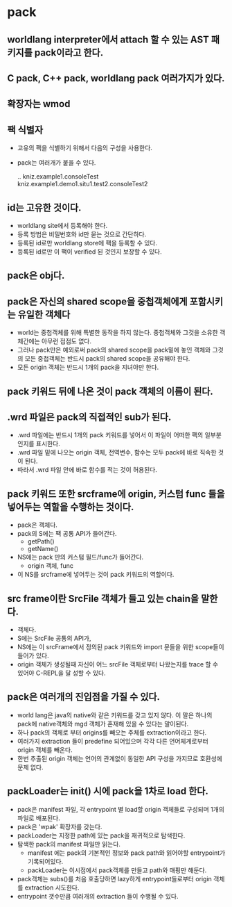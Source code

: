 # pack

## worldlang interpreter에서 attach 할 수 있는 AST 패키지를 pack이라고 한다.

## C pack, C++ pack, worldlang pack 여러가지가 있다.

## 확장자는 wmod

## 팩 식별자

* 고유의 팩을 식별하기 위해서 다음의 구성을 사용한다.
* pack는 여러개가 붙을 수 있다.

    <id>.<pack>.<objname>
    kniz.example1.consoleTest
    kniz.example1.demo1.situ1.test2.consoleTest2

## id는 고유한 것이다.

* worldlang site에서 등록해야 한다.
* 등록 방법은 비밀번호와 id만 묻는 것으로 간단하다.
* 등록된 id로만 worldlang store에 팩을 등록할 수 있다.
* 등록된 id로만 이 팩이 verified 된 것인지 보장할 수 있다.

## pack은 obj다.

## pack은 자신의 shared scope을 중첩객체에게 포함시키는 유일한 객체다

* world는 중첩객체를 위해 특별한 동작을 하지 않는다. 중첩객체와 그것을 소유한 객체간에는 아무런 접점도 없다.
* 그러나 pack만은 예외로써 pack의 shared scope을 pack밑에 놓인 객체와 그것의 모든 중첩객체는 반드시 pack의 shared scope을 공유해야 한다.
* 모든 origin 객체는 반드시 1개의 pack을 지녀야만 한다.

## pack 키워드 뒤에 나온 것이 pack 객체의 이름이 된다.

## .wrd 파일은 pack의 직접적인 sub가 된다.
* .wrd 파일에는 반드시 1개의 pack 키워드를 넣어서 이 파일이 어떠한 팩의 일부분인지를 표시한다.
* .wrd 파일 밑에 나오는 origin 객체, 전역변수, 함수는 모두 pack에 바로 직속한 것이 된다.
* 따라서 .wrd 파일 안에 바로 함수를 적는 것이 허용된다.

## pack 키워드 또한 srcframe에 origin, 커스텀 func 들을 넣어두는 역할을 수행하는 것이다.
* pack은 객체다.
* pack의 S에는 팩 공통 API가 들어간다.
    * getPath()
    * getName()
* NS에는 pack 만의 커스텀 필드/func가 들어간다.
    * origin 객체, func
* 이 NS를 srcframe에 넣어두는 것이 pack 키워드의 역할이다.

## src frame이란 SrcFile 객체가 들고 있는 chain을 말한다.
* 객체다.
* S에는 SrcFile 공통의 API가,
* NS에는 이 srcFrame에서 정의된 pack 키워드와 import 문들을 위한 scope들이 들어가 있다.
* origin 객체가 생성될때 자신이 어느 srcFile 객체로부터 나왔는지를 trace 할 수 있어야 C-REPL을 달 성할 수 있다.

## pack은 여러개의 진입점을 가질 수 있다.
* world lang은 java의 native와 같은 키워드를 갖고 있지 않다.
  이 말은 하나의 pack에 native객체와 mgd 객체가 혼재해 있을 수 있다는 말이된다.
* 하나 pack의 객체로 부터 origins를 빼오는 주체를 extraction이라고 한다.
* 여러가지 extraction 들이 predefine 되어있으며 각각 다른 언어체계로부터 origin 객체를 빼온다.
* 한번 추출된 origin 객체는 언어의 관계없이 동일한 API 구성을 가지므로 호환성에 문제 없다.

## packLoader는 init() 시에 pack을 1차로 load 한다.
* pack은 manifest 파일, 각 entrypoint 별 load할 origin 객체들로 구성되며 1개의 파일로 배포된다.
* pack은 'wpak' 확장자를 갖는다.
* packLoader는 지정한 path에 있는 pack을 재귀적으로 탐색한다.
* 탐색한 pack의 manifest 파일만 읽는다.
    * manifest 에는 pack의 기본적인 정보와 pack path와 읽어야할 entrypoint가 기록되어있다.
    * packLoader는 이시점에서 pack객체를 만들고 path와 매핑만 해둔다.
* pack객체는 subs()를 처음 호출당하면 lazy하게 entrypoint들로부터 origin 객체를 extraction 시도한다.
* entrypoint 갯수만큼 여러개의 extraction 들이 수행될 수 있다.
